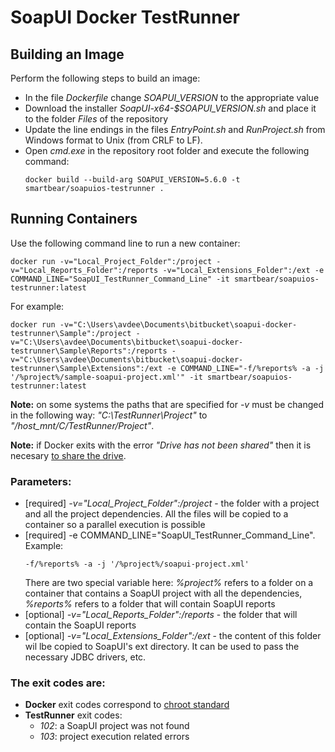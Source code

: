 # SoapUI Docker TestRunner

## Building an Image

Perform the following steps to build an image:

* In the file *Dockerfile* change *SOAPUI_VERSION* to the appropriate value
* Download the installer *SoapUI-x64-$SOAPUI_VERSION.sh* and place it to the folder *Files* of the repository
* Update the line endings in the files _EntryPoint.sh_ and _RunProject.sh_ from Windows format to Unix (from CRLF to LF).
* Open *cmd.exe* in the repository root folder and execute the following command:
  ```
  docker build --build-arg SOAPUI_VERSION=5.6.0 -t smartbear/soapuios-testrunner .
  ```

## Running Containers

Use the following command line to run a new container:

```
docker run -v="Local_Project_Folder":/project -v="Local_Reports_Folder":/reports -v="Local_Extensions_Folder":/ext -e COMMAND_LINE="SoapUI_TestRunner_Command_Line" -it smartbear/soapuios-testrunner:latest
```

For example:

```
docker run -v="C:\Users\avdee\Documents\bitbucket\soapui-docker-testrunner\Sample":/project -v="C:\Users\avdee\Documents\bitbucket\soapui-docker-testrunner\Sample\Reports":/reports -v="C:\Users\avdee\Documents\bitbucket\soapui-docker-testrunner\Sample\Extensions":/ext -e COMMAND_LINE="-f/%reports% -a -j '/%project%/sample-soapui-project.xml'" -it smartbear/soapuios-testrunner:latest
```

**Note:** on some systems the paths that are specified for _-v_ must be changed in the following way: _"C:\TestRunner\Project"_ to _"/host_mnt/C/TestRunner/Project"_.

**Note:** if Docker exits with the error _"Drive has not been shared"_ then it is necesary [to share the drive](https://scottseely.com/2017/12/29/copying-files-from-a-docker-container-onto-local-machine/).

### Parameters:

* [required] *-v="Local_Project_Folder":/project* - the folder with a project and all the project dependencies. All the files will be copied to a container so a parallel execution is possible
* [required] -e COMMAND_LINE="SoapUI_TestRunner_Command_Line". Example:
  ```
  -f/%reports% -a -j '/%project%/soapui-project.xml'
  ```
  There are two special variable here: *%project%* refers to a folder on a container that contains a SoapUI project with all the dependencies, *%reports%* refers to a folder that will contain SoapUI reports
* [optional] *-v="Local_Reports_Folder":/reports* - the folder that will contain the SoapUI reports
* [optional] *-v="Local_Extensions_Folder":/ext* - the content of this folder wil lbe copied to SoapUI's ext directory. It can be used to pass the necessary JDBC drivers, etc.

### The exit codes are:

* **Docker** exit codes correspond to [chroot standard](http://tldp.org/LDP/abs/html/exitcodes.html)
* **TestRunner** exit codes:
	* *102*: a SoapUI project was not found
	* *103*: project execution related errors
